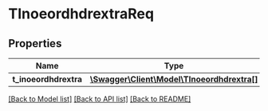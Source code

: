 # TInoeordhdrextraReq

## Properties
Name | Type | Description | Notes
------------ | ------------- | ------------- | -------------
**t_inoeordhdrextra** | [**\Swagger\Client\Model\TInoeordhdrextra[]**](TInoeordhdrextra.md) |  | [optional] 

[[Back to Model list]](../README.md#documentation-for-models) [[Back to API list]](../README.md#documentation-for-api-endpoints) [[Back to README]](../README.md)


